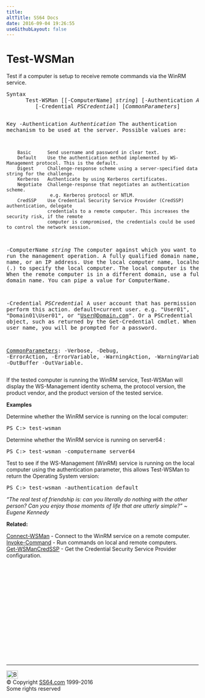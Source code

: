 ```yaml
---
title:
altTitle: SS64 Docs
date: 2016-09-04 19:26:55
useGithubLayout: false
---
```

<!-- #BeginLibraryItem "/Library/head_ps.lbi" --><!-- #EndLibraryItem --><h1>Test-WSMan</h1> 
<p>Test if a computer is setup to receive remote commands via the  WinRM service.</p>
<pre>Syntax
      Test-WSMan [[-ComputerName] <i>string</i>] [-Authentication <i>Authentication</i>]
         [-Credential <i>PSCredential</i>] [<i>CommonParameters</i>]

Key
   -Authentication <i>Authentication</i>
      The authentication mechanism to be used at the server. Possible values are:
        
        Basic      Send username and password in clear text.
        Default    Use the authentication method implemented by WS-Management protocol. This is the default.
        Digest     Challenge-response scheme using a server-specified data string for the challenge.
        Kerberos   Authenticate by using Kerberos certificates.
        Negotiate  Challenge-response that negotiates an authentication scheme.
                    e.g. Kerberos protocol or NTLM.
        CredSSP    Use Credential Security Service Provider (CredSSP) authentication, delegate
                   credentials to a remote computer. This increases the security risk, if the remote 
                   computer is compromised, the credentials could be used to control the network session.

   -ComputerName <i>string</i>
      The computer against which you want to run the management operation.
      A fully qualified domain name, NetBIOS name, or an IP address.
      Use the local computer name, localhost, or a dot (.) to specify the local computer.
      The local computer is the default. When the remote computer is in a different domain,
      use a fully qualified domain name. You can pipe a value for ComputerName.

   -Credential <i>PSCredential</i>
      A user account that has permission to perform this action. default=current user.
      e.g. "User01", "Domain01\User01", or "User@Domain.com". Or a PSCredential object, such as 
      returned by the Get-Credential cmdlet. When you type a user name, you will be prompted for a password.

   <a href="common.html">CommonParameters</a>:
       -Verbose, -Debug, -ErrorAction, -ErrorVariable, -WarningAction, -WarningVariable,
       -OutBuffer -OutVariable.</pre>
<p> If the tested computer is running the WinRM service, Test-WSMan will display the WS-Management identity schema, the protocol version, the product vendor, and the product version of the tested service.</p>
<p><b>Examples</b></p>
<p>Determine whether the WinRM service is running on the local computer: </p>
<pre>PS C:&gt; test-wsman</pre>
<p>Determine whether the WinRM service is running on server64 :</p>
<pre>PS C:&gt; test-wsman -computername server64</pre>
<p>Test to see if the WS-Management (WinRM) service is running on the local computer using the authentication parameter, this allows  Test-WSMan  to return the Operating System version:</p>
<pre>PS C:&gt; test-wsman -authentication default</pre>
<p class="quote"><i>“The real test of friendship is: can you literally do nothing with the other person? Can you enjoy those moments of life that are utterly simple?” ~ Eugene Kennedy</i></p>
<p><b>Related:</b></p>
<p><a href="connect-wsman.html">Connect-WSMan</a> - Connect to the WinRM service on a remote computer.<br>
<a href="invoke-command.html">Invoke-Command</a> - Run commands on local and remote computers.<br>  
<a href="get-wsmancredssp.html">Get-WSManCredSSP</a> - Get the Credential Security Service Provider configuration.</p><!-- #BeginLibraryItem "/Library/foot_ps.lbi" --><p>
<!-- PowerShell300 -->
<ins class="adsbygoogle" style="display:inline-block;width:300px;height:250px" data-ad-client="ca-pub-6140977852749469" data-ad-slot="6253539900"></ins>
<script>
(adsbygoogle = window.adsbygoogle || []).push({});
</script></p>
<hr>
<div id="bl" class="footer"><a href="test-wsman.html#"><img src="../images/top.png" width="30" height="22" alt="Back to the Top"></a></div>
<div id="br" class="footer, tagline">© Copyright <a href="../index.html">SS64.com</a> 1999-2016<br>
Some rights reserved</div><!-- #EndLibraryItem -->

